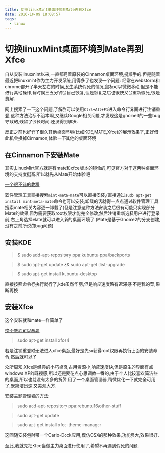 ```yaml
---
title: 切换linuxMint桌面环境到Mate再到Xfce
date: 2016-10-09 18:08:57
tags:
  - linux
---
```

# 切换linuxMint桌面环境到Mate再到Xfce

自从安装linuxmint以来,一直都用着原装的Cinnamon桌面环境,挺顺手的.但是随着最近把linuxmint作为主力开发系统,用得多了也发现一个问题:
经常在webstorm和chrome都开了半天左右的时候,发生系统假死的情况,鼠标可以微微移动,但是不能进行其他操作,有时候三五分钟会自己恢复,但是恢复之后也很快又会重新假死,很是费解.

网上搜索了一下这个问题,了解到可以使用`Ctrl+Alt+F1`进入命令行界面进行注销重登,这种方法治标不治本啊,又继续Google相关问题,才发现这是gnome3的一些bug导致的,残留了很长时间,还没得到解决.

反正之前也好奇了很久其他桌面环境(比如KDE,MATE,Xfce)的展示效果了,正好借此机会换掉Cinnamon,体验一下其他的桌面环境

## 在Cinnamon下安装Mate
其实,LinuxMint官方就是有mate和xfce版本的镜像的,可见官方对于这两种桌面环境的支持度挺高.所以就先从Mate开始体验吧

[一个很不错的教程](http://winaero.com/blog/how-to-install-mate-in-linux-mint-cinnamon-edition/)

 软件管理工具直接搜索`mint-meta-mate`可以直接安装,(直接通过`sudo apt-get install mint-meta-mate`命令也可以安装,卸载的话就得一点点通过软件管理工具搜索mate相关内容逐一卸载了)但是注意这种方法安装之后很有可能只实现部分Mate的效果,因为需要获取root权限才能完全修改,然后注销重新选择用户进行登录前,右上角选择Mate就可以进入新的桌面环境了.(Mate是基于Gnome2的分支创建,没有之前所说的bug问题)

## 安装KDE
> $ sudo add-apt-repository ppa:kubuntu-ppa/backports

> $ sudo apt-get update && sudo apt-get dist-upgrade

> $ sudo apt-get install kubuntu-desktop

直接按照命令行执行就行了,kde虽然华丽,但是响应速度略有迟滞感,不是我的菜,果断再换

## 安装Xfce

这个安装就和mate一样简单了

[这个教程可以参考](http://linoxide.com/linux-how-to/install-xfce-4-12-mint-arch-linux/)

> sudo apt-get install xfce4

若是注销重登时无法进入xfce桌面,最好是先`su`获得root权限再执行上面的安装命令,然后就可以了

众所周知,Xfce是经典的小巧桌面,占用资源小,响应速度快,但是原生的界面有点windows XP的既视感,所以还是要花点心思调教一番的,由于个人比较喜欢简洁些的桌面,所以也就没有太多的折腾,用了一个桌面管理器,稍微优化一下就完全可用了,既简洁迅速,又美观大方.

安装主题管理器的方法:
> sudo add-apt-repository ppa:rebuntu16/other-stuff

> sudo apt-get update

> sudo apt-get install xfce-theme-manager

这回随安装包附带一个Cario-Dock应用,模仿OSX的那种效果,功能强大,效果很好.

至此,我就先把Xfce当做主力桌面进行使用了,希望不再遇到假死的问题.
